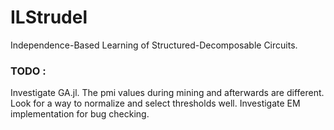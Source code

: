 # ILStrudel

Independence-Based Learning of Structured-Decomposable Circuits.


### TODO :

Investigate GA.jl. The pmi values during mining and afterwards are different.
Look for a way to normalize and select thresholds well.
Investigate EM implementation for bug checking.

